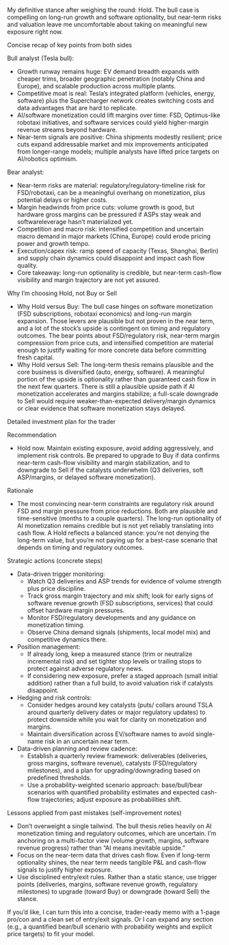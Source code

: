 My definitive stance after weighing the round: Hold. The bull case is compelling on long-run growth and software optionality, but near-term risks and valuation leave me uncomfortable about taking on meaningful new exposure right now.

Concise recap of key points from both sides

Bull analyst (Tesla bull):
- Growth runway remains huge: EV demand breadth expands with cheaper trims, broader geographic penetration (notably China and Europe), and scalable production across multiple plants.
- Competitive moat is real: Tesla’s integrated platform (vehicles, energy, software) plus the Supercharger network creates switching costs and data advantages that are hard to replicate.
- AI/software monetization could lift margins over time: FSD, Optimus-like robotaxi initiatives, and software services could yield higher-margin revenue streams beyond hardware.
- Near-term signals are positive: China shipments modestly resilient; price cuts expand addressable market and mix improvements anticipated from longer-range models; multiple analysts have lifted price targets on AI/robotics optimism.

Bear analyst:
- Near-term risks are material: regulatory/regulatory-timeline risk for FSD/robotaxi, can be a meaningful overhang on monetization, plus potential delays or higher costs.
- Margin headwinds from price cuts: volume growth is good, but hardware gross margins can be pressured if ASPs stay weak and softwareleverage hasn’t materialized yet.
- Competition and macro risk: intensified competition and uncertain macro demand in major markets (China, Europe) could erode pricing power and growth tempo.
- Execution/capex risk: ramp speed of capacity (Texas, Shanghai, Berlin) and supply chain dynamics could disappoint and impact cash flow quality.
- Core takeaway: long-run optionality is credible, but near-term cash-flow visibility and margin trajectory are not yet assured.

Why I’m choosing Hold, not Buy or Sell

- Why Hold versus Buy: The bull case hinges on software monetization (FSD subscriptions, robotaxi economics) and long-run margin expansion. Those levers are plausible but not proven in the near term, and a lot of the stock’s upside is contingent on timing and regulatory outcomes. The bear points about FSD/regulatory risk, near-term margin compression from price cuts, and intensified competition are material enough to justify waiting for more concrete data before committing fresh capital.
- Why Hold versus Sell: The long-term thesis remains plausible and the core business is diversified (auto, energy, software). A meaningful portion of the upside is optionality rather than guaranteed cash flow in the next few quarters. There is still a plausible upside path if AI monetization accelerates and margins stabilize; a full-scale downgrade to Sell would require weaker-than-expected delivery/margin dynamics or clear evidence that software monetization stays delayed.

Detailed investment plan for the trader

Recommendation
- Hold now. Maintain existing exposure, avoid adding aggressively, and implement risk controls. Be prepared to upgrade to Buy if data confirms near-term cash-flow visibility and margin stabilization, and to downgrade to Sell if the catalysts underwhelm (Q3 deliveries, soft ASP/margins, or delayed software monetization).

Rationale
- The most convincing near-term constraints are regulatory risk around FSD and margin pressure from price reductions. Both are plausible and time-sensitive (months to a couple quarters). The long-run optionality of AI monetization remains credible but is not yet reliably translating into cash flow. A Hold reflects a balanced stance: you’re not denying the long-term value, but you’re not paying up for a best-case scenario that depends on timing and regulatory outcomes.

Strategic actions (concrete steps)
- Data-driven trigger monitoring:
  - Watch Q3 deliveries and ASP trends for evidence of volume strength plus price discipline.
  - Track gross margin trajectory and mix shift; look for early signs of software revenue growth (FSD subscriptions, services) that could offset hardware margin pressures.
  - Monitor FSD/regulatory developments and any guidance on monetization timing.
  - Observe China demand signals (shipments, local model mix) and competitive dynamics there.
- Position management:
  - If already long, keep a measured stance (trim or neutralize incremental risk) and set tighter stop levels or trailing stops to protect against adverse regulatory news.
  - If considering new exposure, prefer a staged approach (small initial addition) rather than a full build, to avoid valuation risk if catalysts disappoint.
- Hedging and risk controls:
  - Consider hedges around key catalysts (puts/ collars around TSLA around quarterly delivery dates or major regulatory updates) to protect downside while you wait for clarity on monetization and margins.
  - Maintain diversification across EV/software names to avoid single-name risk in an uncertain near term.
- Data-driven planning and review cadence:
  - Establish a quarterly review framework: deliverables (deliveries, gross margins, software revenue), catalysts (FSD/regulatory milestones), and a plan for upgrading/downgrading based on predefined thresholds.
  - Use a probability-weighted scenario approach: base/bull/bear scenarios with quantified probability estimates and expected cash-flow trajectories; adjust exposure as probabilities shift.

Lessons applied from past mistakes (self-improvement notes)
- Don’t overweight a single tailwind. The bull thesis relies heavily on AI monetization timing and regulatory outcomes, which are uncertain. I’m anchoring on a multi-factor view (volume growth, margins, software revenue progress) rather than “AI means inevitable upside.”
- Focus on the near-term data that drives cash flow. Even if long-term optionality shines, the near term needs tangible P&L and cash-flow signals to justify higher exposure.
- Use disciplined entry/exit rules. Rather than a static stance, use trigger points (deliveries, margins, software revenue growth, regulatory milestones) to upgrade (toward Buy) or downgrade (toward Sell) the stance.

If you’d like, I can turn this into a concise, trader-ready memo with a 1-page pro/con and a clean set of entry/exit signals. Or I can expand any section (e.g., a quantified bear/bull scenario with probability weights and explicit price targets) to fit your model.